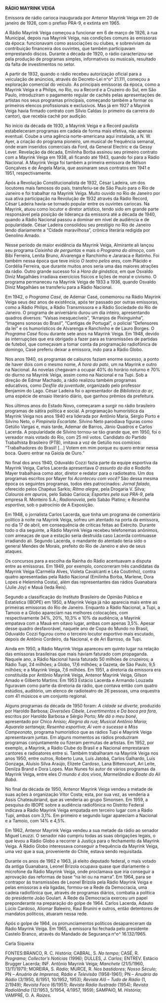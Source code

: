 **RÁDIO MAYRINK VEIGA**

Emissora de rádio carioca inaugurada por Antenor Mayrink Veiga em 20 de
janeiro de 1926, com o prefixo PRA-9, e extinta em 1965.

A Rádio Mayrink Veiga começou a funcionar em 6 de março de 1926, à rua
Municipal, depois rua Mayrink Veiga, nas condições comuns às emissoras
da época: funcionavam como associações ou clubes, e sobreviviam da
contribuição financeira dos ouvintes, que também participavam
emprestando discos. Durante a década de 1920, o rádio caracterizou-se
pela produção de programas simples, informativos ou musicais, resultado
da falta de investimentos no setor.

A partir de 1932, quando o rádio recebeu autorização oficial para a
veiculação de anúncios, através do Decreto-Lei n^o^ 21.111, começou a
exploração comercial do veículo. As principais emissoras da época, como
a Mayrink Veiga e a Philips, no Rio, ou a Record e a Cruzeiro do Sul, em
São Paulo, introduziram o pagamento regular de cachês pelas
apresentações de artistas nos seus programas principais, começando
também a formar os primeiros elencos profissionais e exclusivos. Mas já
em 1927 a Mayrink Veiga havia firmado contrato com Sílvio Caldas (o
primeiro da carreira do cantor), que recebia cachê por audição.

No início da década de 1930, a Mayrink Veiga e a Record paulista
estabeleceram programas em cadeia de forma mais efetiva, não apenas
eventual. Coube a uma agência norte-americana aqui instalada, a N. W.
Ayer, a criação do programa pioneiro, um musical de frequência semanal,
onde eram inseridos comerciais da Ford, da General Electric e da Gessy
Lever. Revelação da década, Emilinha Borba assinou seu primeiro contrato
com a Mayrink Veiga em 1938, ali ficando até 1943, quando foi para a
Rádio Nacional. A Mayrink Veiga foi também a primeira emissora de Nélson
Gonçalves e de Ângela Maria, que assinaram seus contratos em 1941 e
1951, respectivamente.

Após a Revolução Constitucionalista de 1932, César Ladeira, um dos
locutores mais famosos do país, transferiu-se de São Paulo para o Rio de
Janeiro e foi trabalhar na Mayrink Veiga. Muito ouvido no Rio de Janeiro
por sua ativa participação na Revolução de 1932 através da Rádio Record,
César Ladeira havia-se tornado popular entre os ouvintes cariocas. Na
Mayrink, atuou como locutor e diretor artístico, tendo sido em grande
parte responsável pela posição de liderança da emissora até a década de
1940, quando a Rádio Nacional passou a dominar em nível de audiência e
de popularidade. César Ladeira consolidou seu prestígio no Rio de
Janeiro lendo diariamente a “Cidade maravilhosa”, crônica literária
redigida por Genolino Amado.

Nesse período de maior evidência da Mayrink Veiga, Almirante ali lançou
seu programa *Caixinha de perguntas* e mais o *Programa do almoço*, com
Bibi Ferreira, Lenita Bruno, Alvarenga e Ranchinho e Jararaca e Ratinho.
Foi também nessa época que teve início *O teatro pelos ares*, com
Plácido e Cordélia Ferreira, que durante muitos anos seria uma das
maiores atrações da rádio. Outro grande sucesso foi a *Hora da
ginástica*, em que Osvaldo Diniz Magalhães irradiava exercícios físicos
e lições de moral e civismo. O programa permaneceu na Mayrink Veiga de
1933 a 1936, quando Osvaldo Diniz Magalhães se transferiu para a Rádio
Nacional.

Em 1942, o *Programa Casé*, de Ademar Casé, comemorou na Rádio Mayrink
Veiga seus dez anos de existência, após ter passado por outras
emissoras, como a Rádio Philips, a Rádio Transmissora e a Rádio
Sociedade do Rio de Janeiro. O programa de aniversário durou um dia
inteiro, apresentando quadros diversos: “Valsas inesquecíveis”,
“Arranjos de Pixinguinha”, “Imagens sonoras do Brasil”, “Cantigas de
Portugal”, o policial “Defensores da lei” e os humorísticos de Alvarenga
e Ranchinho e de Lauro Borges. O *Programa Casé* ficou durante sete anos
na Mayrink Veiga. Em 1948, devido às interrupções que era obrigado a
fazer para as transmissões de partidas de futebol, que começavam a tomar
conta da programação radiofônica de domingo, Casé preferiu deixar a
emissora, indo para a Rádio Globo.

Nos anos 1940, os programas de calouros faziam enorme sucesso, a ponto
de haver dois com o mesmo nome, *A hora do pato*, um na Mayrink e outro
na Nacional. As novelas chegavam a ocupar 40% do horário noturno e 70%
do diurno na Mayrink Veiga, assim como na Nacional e na Tupi. Sob a
direção de Edmar Machado, a rádio realizou também programas educativos,
como *Desfile da juventude*, organizado pelo professor Benjamim do Lago.
César Ladeira foi o apresentador de *Biblioteca do ar*, uma espécie de
ensaio literário diário, que ganhou prêmios da prefeitura.

Nos últimos anos do Estado Novo, começaram a surgir no rádio brasileiro
programas de sátira política e social. A programação humorística da
Mayrink Veiga nos anos 1940 era liderada por Antônio Maria, Sérgio Porto
e Silvino Neto, o *Pimpinela Escarlate*. Silvino Neto parodiava figuras
como Getúlio Vargas e, mais tarde, Ademar de Barros, Jânio Quadros e
Carlos Lacerda. A popularidade de Silvino tornou-se tão grande que, em
1950, foi o vereador mais votado do Rio, com 25 mil votos. Candidato do
Partido Trabalhista Brasileiro (PTB), imitava a voz de Getúlio nos
comícios: “Trabalhadores do Brasil! […] Votem em mim porque eu quero
entrar nessa boca. Quero entrar na Gaiola de Ouro.”

No final dos anos 1940, Oduvaldo Cozzi fazia parte da equipe esportiva
da Mayrink Veiga, Carlos Lacerda apresentava *O assunto do dia* e
Rodolfo Mayer trabalhava como ator, diretor e redator para o
radioteatro. Um dos programas escritos por Mayer foi *Aconteceu com
você?* São dessa mesma época os seguintes programas, todos eles
patrocinados: *Jornal falado*, oferecido pelos Chapéus Sarkis; *Ritmo
alegre*, pela Drogaria V. Silva; *Calouros em apuros*, pelo Sabão
Carioca; *Esportes pela sua PRA-9*, pela empresa R. Monteiro S.A.;
*Radionovela*, pelo Sabão Platino; e *Resenha esportiva*, sob o
patrocínio de A Exposição.

Em 1948, o jornalista Carlos Lacerda, que tinha um programa de
comentário político à noite na Mayrink Veiga, sofreu um atentado na
porta da emissora, no dia 17 de abril, em consequência de críticas
feitas ao Exército. Durante todo o dia seguinte, a Rádio Mayrink Veiga
recebeu telefonemas anônimos, com ameaças de que a estação seria
destruída caso Lacerda continuasse irradiando ali. Segundo Lacerda, o
mandante do atentado teria sido o general Mendes de Morais, prefeito do
Rio de Janeiro e alvo de seus ataques.

Os concursos para a escolha da Rainha do Rádio acentuavam a disputa
entre as emissoras. Em 1949, por exemplo, concorreram três candidatas da
Mayrink Veiga (Carmélia Alves, Violeta Cavalcanti e Léa Coutinho),
contra quatro apresentadas pela Rádio Nacional (Emilinha Borba, Marlene,
Dora Lopes e Heleninha Costa), além das representantes das rádios
Guanabara (Julie Joy) e Mauá (Ieda Reis).

Segundo a classificação do Instituto Brasileiro de Opinião Pública e
Estatística (IBOPE) em 1950, a Mayrink Veiga já não aparecia mais entre
as primeiras emissoras do Rio de Janeiro. Enquanto a Rádio Nacional, a
Tupi, a Tamoio e a Globo apareciam nas melhores colocações, com
respectivamente 34%, 20%, 10,3% e 10% da audiência, a Mayrink empatava
com a Mauá em oitavo lugar, ambas com apenas 3,5%. Apesar desse quadro
desfavorável, naquele ano de Copa do Mundo no Brasil, Oduvaldo Cozzi
figurou como o terceiro locutor esportivo mais escutado, depois de
Antônio Cordeiro, da Nacional, e de Ari Barroso, da Tupi.

Ainda em 1950, a Rádio Mayrink Veiga apareceu em quinto lugar na relação
das emissoras brasileiras que mais haviam faturado com propaganda.
Naquele ano, a Rádio Nacional havia faturado 50 milhões de cruzeiros; a
Rádio Tupi, 24 milhões; a Globo, 17,6 milhões; a Gazeta, de São Paulo,
9,5 milhões; e a Mayrink Veiga, 7,6 milhões. Em 1951, a diretoria da
emissora era constituída por Antônio Mayrink Veiga, Antenor Mayrink
Veiga, Gilson Amado e Gilberto Martins. Em 1953 Estácio Lacerda e
Armando Louzada figuravam como parte da diretoria da rádio, que contava
então com quatro estúdios, auditório, um elenco de radioteatro de 26
pessoas, uma orquestra com 41 músicos e um conjunto regional.

Alguns programas da década de 1950 foram: *A cidade se diverte*,
produzido por Haroldo Barbosa; *Diversões Cibele*, *Levertimentos* e *Da
boca pra fora*, escritos por Haroldo Barbosa e Sérgio Porto; *Me dá o
meu boné*, apresentado por Chico Anísio; *Alegria da rua*; *Musical
Antônio Maria*; *Aquarela sertaneja*; *Resenha esportiva*; *Aí vem o
sucesso* e *Miss Campeonato*, programa humorístico que as rádios Tupi e
Mayrink Veiga apresentavam juntas. Em alguns momentos as rádios
produziram programas conjuntamente ou fizeram permutas de artistas. Em
1952, por exemplo, a Mayrink, a Rádio Clube do Brasil e a Nacional
emprestaram cantores e radioatores entre si. Também trabalharam na
Mayrink Veiga nos anos 1950, entre outros, Roberto Luna, Luís Jatobá,
Carlos Galhardo, Luís Gonzaga, Aluísio Silva Araújo, Elizete Cardoso,
Lana Bittencourt, Ari Leite, Denilza Brand e Dora Lopes. Max Nunes foi
autor de vários programas da Mayrink Veiga, entre eles *O mundo é dos
vivos*, *Marmelândia* e *Boate do Ali Babá*.

No final da década de 1950, Antenor Mayrink Veiga vendeu a metade de
suas ações à organização Vítor Costa; esta, por sua vez, as venderia a
Assis Chateaubriand, que as venderia ao grupo Simonsen. Em 1959, a
pesquisa do IBOPE sobre a audiência radiofônica no Distrito Federal
indicava a Rádio Mayrink Veiga empatada em terceiro lugar com a Rádio
Tupi, ambas com 3,1%. Em primeiro e segundo lugar apareciam a Nacional e
a Tamoio, com 14% e 4,5%.

Em 1962, Antenor Mayrink Veiga vendeu a sua metade da rádio ao senador
Miguel Leuzzi. O senador não cumpriu todas as suas obrigações legais, o
que levou a Rádio Globo a recorrer à Justiça para o fechamento da
Mayrink Veiga. À Rádio Globo interessava conseguir a frequência da
Mayrink Veiga, uma vez que a sua, proveniente do Chile, estava sendo
requisitada.

Durante os anos de 1962 e 1963, já eleito deputado federal, o mais
votado da antiga Guanabara, Leonel Brizola ocupava quase que diariamente
o microfone da Rádio Mayrink Veiga, onde proclamava que iria conseguir a
aprovação das reformas de base “na lei ou na marra”. Em 1964, para se
contrapor às transmissões de Leonel Brizola pela Rádio Mayrink Veiga e
pelas emissoras a ela ligadas, formou-se a Rede da Democracia, uma
cadeia radiofônica que, através de programas diários, combatia a
política do presidente João Goulart. A Rede da Democracia exerceu um
papel preponderante na preparação do golpe de 1964. Carlos Lacerda,
Adauto Lúcio Cardoso, Aliomar Baleeiro, Raul Brunini e outros, então
detentores de mandatos políticos, atuaram nessa rede.

Após o golpe de 1964, os pronunciamentos políticos desapareceram da
Rádio Mayrink Veiga. Em 1965, a emissora foi fechada pelo presidente
Castelo Branco, através do Mandado de Segurança n^o^ 16.132/1965.

Carla Siqueira

FONTES:BRANCO, R. C. *História*; CABRAL, S. *No tempo*; CASÉ, R.
*Programa*; *Collector’s Notícias* (1996); DULLES, J. *Carlos*; ENTREV.
Estácio Brugger Lacerda; INF. Antônio Mayrink Veiga; *Manchete*
(21/5/1960, 13/11/1971); MOREIRA, S. *Rádio*; MURCE, R. *Nos
bastidores*; *Nosso Século*; PN – *Anuário de Imprensa, Rádio e
Televisão* (1958-1961); PN – *Anuário do Rádio* (3/1950, 8/1951,
10/1952, 1953); *Revista Alô – Tudo de Rádio* (1, 2/1949); *Revista
Foco* (6/1951); *Revista Rádio Ilustrado* (1954); *Revista Radiolândia*
(12/1953, 5/1954, 4/1957, 1959); SAMPAIO, M. *História*; VAMPRÉ, O. A.
*Raízes*.
